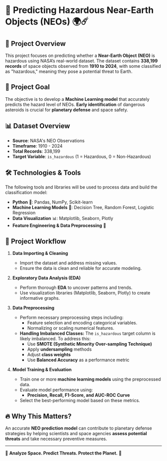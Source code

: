 # 🚀 Predicting Hazardous Near-Earth Objects (NEOs) 🌍☄️

## 📌 Project Overview
This project focuses on predicting whether a **Near-Earth Object (NEO)** is hazardous using NASA’s real-world dataset. The dataset contains **338,199 records** of space objects observed from **1910 to 2024**, with some classified as "hazardous," meaning they pose a potential threat to Earth.

## 🎯 Project Goal
The objective is to develop a **Machine Learning model** that accurately predicts the hazard level of NEOs. **Early identification** of dangerous asteroids is crucial for **planetary defense** and space safety.

## 📊 Dataset Overview
- **Source**: NASA's NEO Observations
- **Timeframe**: 1910 - 2024
- **Total Records**: 338,199
- **Target Variable**: `is_hazardous` (1 = Hazardous, 0 = Non-Hazardous)

## 🛠 Technologies & Tools
The following tools and libraries will be used to process data and build the classification model:
- **Python** 🐍: Pandas, NumPy, Scikit-learn
- **Machine Learning Models** 🤖: Decision Tree, Random Forest, Logistic Regression
- **Data Visualization** 📊: Matplotlib, Seaborn, Plotly
- **Feature Engineering & Data Preprocessing** 🔄

## 🚀 Project Workflow
1. **Data Importing & Cleaning**
   - Import the dataset and address missing values.
   - Ensure the data is clean and reliable for accurate modeling.

2. **Exploratory Data Analysis (EDA)**
   - Perform thorough **EDA** to uncover patterns and trends.
   - Use visualization libraries (Matplotlib, Seaborn, Plotly) to create informative graphs.

3. **Data Preprocessing**
   - Perform necessary preprocessing steps including:
     - Feature selection and encoding categorical variables.
     - Normalizing or scaling numerical features.
   - **Handling Imbalanced Classes:** The `is_hazardous` target column is likely imbalanced. To address this:
     - Use **SMOTE (Synthetic Minority Over-sampling Technique)**
     - Apply **undersampling** methods
     - Adjust **class weights**
     - Use **Balanced Accuracy** as a performance metric

4. **Model Training & Evaluation**
   - Train one or more **machine learning models** using the preprocessed data.
   - Evaluate model performance using:
     - **Precision, Recall, F1-Score, and AUC-ROC Curve**
   - Select the best-performing model based on these metrics.

## 🔥 Why This Matters?
An accurate **NEO prediction model** can contribute to planetary defense strategies by helping scientists and space agencies **assess potential threats** and take necessary preventive measures.

---
🌠 **Analyze Space. Predict Threats. Protect the Planet.** 💫
